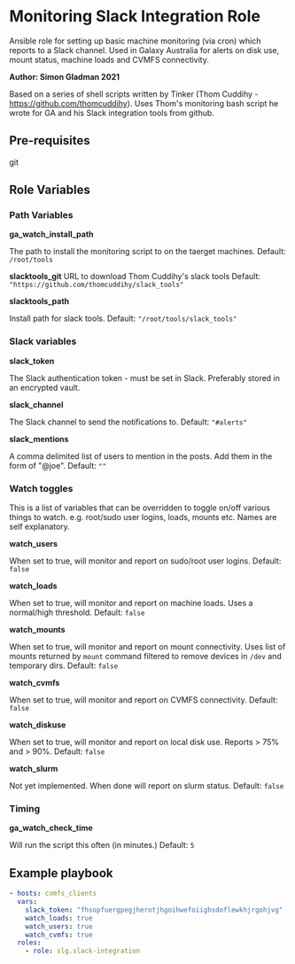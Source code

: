 # Monitoring Slack Integration Role

Ansible role for setting up basic machine monitoring (via cron) which reports to a Slack channel. Used in Galaxy Australia for alerts on disk use, mount status, machine loads and CVMFS connectivity.

**Author: Simon Gladman 2021**

Based on a series of shell scripts written by Tinker (Thom Cuddihy - https://github.com/thomcuddihy). Uses Thom's monitoring bash script he wrote for GA and his Slack integration tools from github.

## Pre-requisites

git

## Role Variables

### Path Variables

**ga_watch_install_path**

The path to install the monitoring script to on the taerget machines. Default: `/root/tools`

**slacktools_git**
URL to download Thom Cuddihy's slack tools Default: `"https://github.com/thomcuddihy/slack_tools"`

**slacktools_path**

Install path for slack tools. Default: `"/root/tools/slack_tools"`

### Slack variables

**slack_token**

The Slack authentication token - must be set in Slack. Preferably stored in an encrypted vault.

**slack_channel**

The Slack channel to send the notifications to. Default: `"#alerts"`

**slack_mentions**

A comma delimited list of users to mention in the posts. Add them in the form of "@joe". Default: `""`

### Watch toggles

This is a list of variables that can be overridden to toggle on/off various things to watch. e.g. root/sudo user logins, loads, mounts etc. Names are self explanatory.

**watch_users**

When set to true, will monitor and report on sudo/root user logins. Default: `false`

**watch_loads**

When set to true, will monitor and report on machine loads. Uses a normal/high threshold. Default: `false`

**watch_mounts**

When set to true, will monitor and report on mount connectivity. Uses list of mounts returned by `mount` command filtered to remove devices in `/dev` and temporary dirs. Default: `false`

**watch_cvmfs**

When set to true, will monitor and report on CVMFS connectivity. Default: `false`

**watch_diskuse**

When set to true, will monitor and report on local disk use. Reports > 75% and > 90%. Default: `false`

**watch_slurm**

Not yet implemented. When done will report on slurm status. Default: `false`

### Timing

**ga_watch_check_time**

Will run the script this often (in minutes.) Default: `5`

## Example playbook

```yaml
- hosts: cvmfs_clients
  vars:
    slack_token: "fhsopfuergpegjherotjhgoihwefoiighsdoflewkhjrgohjvg"
    watch_loads: true
    watch_users: true
    watch_cvmfs: true
  roles:
    - role: slg.slack-integration
```      